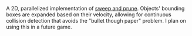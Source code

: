 A 2D, parallelized implementation of [sweep and prune](https://en.wikipedia.org/wiki/Sweep_and_prune). Objects' bounding boxes are expanded based on their velocity, allowing for continuous collision detection that avoids the "bullet though paper" problem. I plan on using this in a future game.
